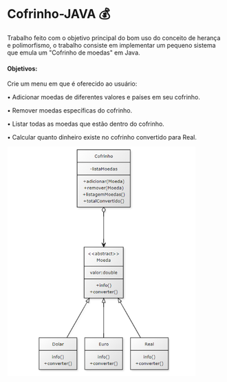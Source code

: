 # Cofrinho-JAVA :moneybag:

<p> Trabalho feito com o objetivo principal do bom uso do conceito de herança e polimorfismo, o 
  trabalho consiste em implementar um pequeno sistema que emula um "Cofrinho
de moedas" em Java. </p>


<h4> Objetivos: </h4>

<h7> Crie um menu em que é oferecido ao usuário: </h7>

<p> • Adicionar moedas de diferentes valores e países em seu cofrinho. </p>
<p> • Remover moedas específicas do cofrinho. </p>
<p> • Listar todas as moedas que estão dentro do cofrinho. </p>
<p> • Calcular quanto dinheiro existe no cofrinho convertido para Real. </p>

<div align= "left"> 
<img src= Objetivos.png />
</div>

